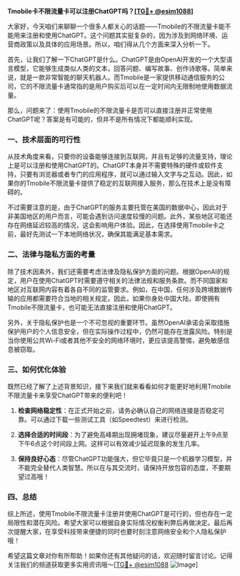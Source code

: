 **Tmobile卡不限流量卡可以注册ChatGPT吗？[[TG💪+ @esim1088](https://t.me/s/esim1088)]**

大家好，今天咱们来聊聊一个很多人都关心的话题——Tmobile的不限流量卡能不能用来注册和使用ChatGPT。这个问题其实挺复杂的，因为涉及到网络环境、运营商政策以及具体的应用场景。所以，咱们得从几个方面来深入分析一下。

首先，让我们了解一下ChatGPT是什么。ChatGPT是由OpenAI开发的一个大型语言模型，它能够生成类似人类的文本，回答问题、编写故事、创作诗歌等。简单来说，就是一款非常智能的聊天机器人。而Tmobile是一家提供移动通信服务的公司，它的不限流量卡通常指的是用户购买后可以在一定时间内无限制地使用数据流量。

那么，问题来了：使用Tmobile的不限流量卡是否可以直接注册并正常使用ChatGPT呢？答案是有可能的，但并不是所有情况下都能顺利实现。

### 一、技术层面的可行性

从技术角度来看，只要你的设备能够连接到互联网，并且有足够的流量支持，理论上是可以注册和使用ChatGPT的。ChatGPT本身并不需要特殊的硬件或软件支持，只要有浏览器或者专门的应用程序，就可以通过输入文字与之互动。因此，如果你的Tmobile不限流量卡提供了稳定的互联网接入服务，那么在技术上是没有障碍的。

不过需要注意的是，由于ChatGPT的服务主要托管在美国的数据中心，因此对于非美国地区的用户而言，可能会遇到访问速度较慢的问题。此外，某些地区可能还存在网络延迟较高的情况，这会影响用户体验。因此，在选择使用Tmobile卡之前，最好先测试一下本地网络状况，确保其能满足基本需求。

### 二、法律与隐私方面的考量

除了技术因素外，我们还需要考虑法律及隐私保护方面的问题。根据OpenAI的规定，用户在使用ChatGPT时需要遵守相关的法律法规和服务条款。而不同国家和地区对互联网内容有着各自不同的监管要求。例如，在中国，任何涉及跨境数据传输的应用都需要符合当地的相关规定。因此，如果你身处中国大陆，即使拥有Tmobile不限流量卡，也可能无法直接注册和使用ChatGPT。

另外，关于隐私保护也是一个不可忽视的重要环节。虽然OpenAI承诺会采取措施保护用户的个人信息安全，但在实际操作过程中，仍然可能存在泄露风险。特别是当你使用公共Wi-Fi或者其他不安全的网络环境时，更应该提高警惕，避免敏感信息被窃取。

### 三、如何优化体验

既然已经了解了上述背景知识，接下来我们就来看看如何才能更好地利用Tmobile不限流量卡来享受ChatGPT带来的便利吧！

1. **检查网络稳定性**：在正式开始之前，请务必确认自己的网络连接是否稳定可靠。可以通过下载一些测试工具（如Speedtest）来进行检测。
   
2. **选择合适的时间段**：为了避免高峰期出现拥堵现象，建议尽量避开上午9点至下午6点这个时间段上网。这样可以有效减少延迟现象的发生几率。

3. **保持良好心态**：尽管ChatGPT功能强大，但它毕竟只是一个机器学习模型，并不能完全替代人类智慧。所以在与其交流时，请保持开放包容的态度，不要期望过高哦！

### 四、总结

综上所述，使用Tmobile不限流量卡注册并使用ChatGPT是可行的，但也存在一定局限性和潜在风险。希望大家可以根据自身实际情况权衡利弊后再做决定。最后再次提醒大家，在享受科技带来便捷的同时也要时刻注意网络安全和个人隐私保护哦！

希望这篇文章对你有所帮助！如果你还有其他疑问的话，欢迎随时留言讨论。记得关注我们的频道获取更多实用资讯哦～[[TG💪+ @esim1088](https://t.me/s/esim1088) ![Image](https://i.postimg.cc/4NQfJmqS/Snipaste-2025-05-13-00-14-12.png)]